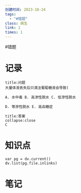 ```yaml
---
创建时间: 2023-10-24
tags:
  - "#错题"
class: 病生
link: 1
times: 1
---
```

#错题


记录
==
```ad-question
title:问题
大量体液丢失后只滴注葡萄糖液会导致(

A. 水中毒 B. 高渗性脱水 C. 低滲性脱水

D. 等滲性脱水 E. 高血糖症
```

```ad-note
title:答案
collapse:close
C
```

知识点
==
```dataviewjs
var pg = dv.current()
dv.list(pg.file.inlinks)
```

笔记
==